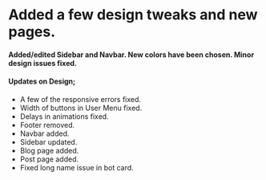 # Added a few design tweaks and new pages.

<h4>Added/edited Sidebar and Navbar. New colors have been chosen. Minor design issues fixed.</h4>

#### Updates on Design;
  - A few of the responsive errors fixed.
  - Width of buttons in User Menu fixed.
  - Delays in animations fixed.
  - Footer removed.
  - Navbar added.
  - Sidebar updated.
  - Blog page added.
  - Post page added.
  - Fixed long name issue in bot card.


<p>
